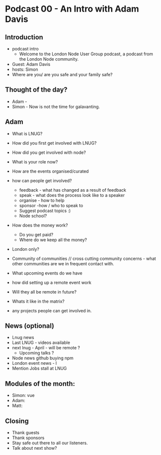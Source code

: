 

# Podcast 00 - An Intro with Adam Davis

## Introduction
* podcast intro
    * Welcome to the London Node User Group podcast, a podcast from the London Node community. 
* Guest: Adam Davis
* hosts: Simon 
* Where are you/ are you safe and your family safe?	


## Thought of the day?

* Adam - 
* Simon - Now is not the time for galavanting. 

## Adam  
* What is LNUG? 
* How did you first get involved with LNUG?
* How did you get involved with node?
* What is your role now?
* How are the events organised/curated 
* how can people get involved?
    * feedback - what has changed as a result of feedback 
    * speak - what does the process look like to a speaker 
    * organise - how to help
    * sponsor -how / who to speak to
    * Suggest podcast topics :)
    * Node school?
* How does the money work?
    * Do you get paid?
    * Where do we keep all the money?
* London only?
* Community of communities  // cross cutting community concerns  - what other communities are we in frequent contact with. 
* What upcoming events do we have


* how did setting up a remote event work 
* Will they all be remote in future?
* Whats it like in the matrix?

* any projects people can get involved in. 



## News (optional)
*   Lnug news
* Last LNUG - videos available
* next lnug - April - will be remote ?
    * Upcoming talks ?
* Node news
    github buying npm
* London event news - l
* Mention Jobs stall at LNUG 


##  Modules of the month: 
*  Simon: vue 
* Adam: 
* Matt: 

## Closing 
* Thank guests 
* Thank sponsors 
* Stay safe out there to all our listeners.
* Talk about next show? 